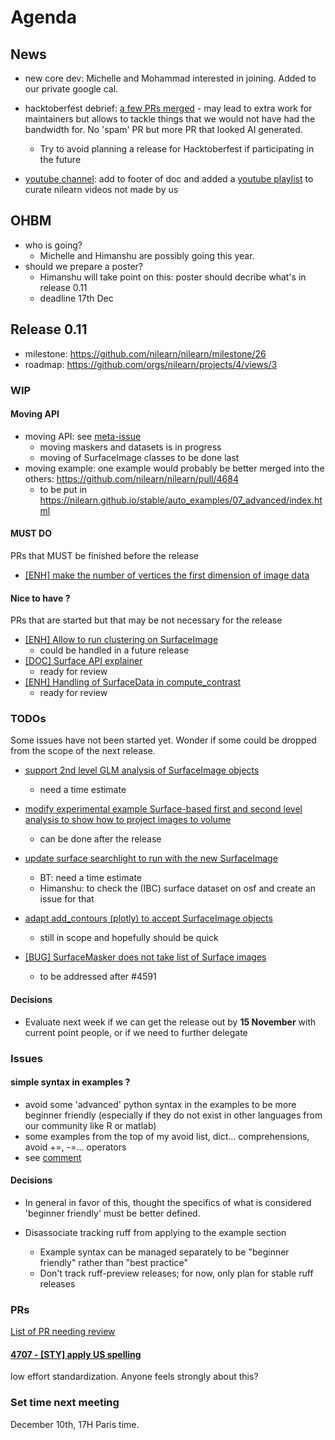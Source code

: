 # Agenda

## News

- new core dev: Michelle and Mohammad interested in joining. Added to our private google cal.

- hacktoberfest debrief: [a few PRs merged](https://github.com/nilearn/nilearn/pulls?q=is%3Apr+is%3Aclosed+label%3Ahacktoberfest-accepted) - may lead to extra work for maintainers but allows to tackle things that we would not have had the bandwidth for. No 'spam' PR but more PR that looked AI generated.
    - Try to avoid planning a release for Hacktoberfest if participating in the future

- [youtube channel](https://www.youtube.com/@nilearnevents5116/videos): add to footer of doc and added a [youtube playlist](https://m.youtube.com/playlist?list=PLrrL5W8SkvZU5IKgkrbL7SHDpiIiVybOR) to curate nilearn videos not made by us  

## OHBM

- who is going?
    - Michelle and Himanshu are possibly going this year.
- should we prepare a poster?
    - Himanshu will take point on this: poster should decribe what's in release 0.11
    - deadline 17th Dec

## Release 0.11

- milestone: https://github.com/nilearn/nilearn/milestone/26
- roadmap: https://github.com/orgs/nilearn/projects/4/views/3

### WIP

#### Moving API

- moving API: see [meta-issue](https://github.com/nilearn/nilearn/issues/4568)
  -  moving maskers and datasets is in progress
  -  moving of SurfaceImage classes to be done last
- moving example: one example would probably be better merged into the others: https://github.com/nilearn/nilearn/pull/4684 
    - to be put in https://nilearn.github.io/stable/auto_examples/07_advanced/index.html

#### MUST DO

PRs that MUST be finished before the release

- [[ENH] make the number of vertices the first dimension of image data](https://github.com/nilearn/nilearn/pull/4591)

#### Nice to have ?

PRs that are started but that may be not necessary for the release

- [[ENH] Allow to run clustering on SurfaceImage](https://github.com/nilearn/nilearn/pull/4577)
    - could be handled in a future release
- [[DOC] Surface API explainer](https://github.com/nilearn/nilearn/pull/4665)
    - ready for review
- [[ENH] Handling of SurfaceData in compute_contrast](https://github.com/nilearn/nilearn/pull/4610)
    - ready for review

### TODOs

Some issues have not been started yet.
Wonder if some could be dropped from the scope of the next release.

- [support 2nd level GLM analysis of SurfaceImage objects](https://github.com/nilearn/nilearn/issues/4617)
    - need a time estimate 

- [modify experimental example Surface-based first and second level analysis to show how to project images to volume](https://github.com/nilearn/nilearn/issues/4642)
    - can be done after the release

- [update surface searchlight to run with the new SurfaceImage](https://github.com/nilearn/nilearn/issues/4654)
    - BT:  need a time estimate
    - Himanshu: to check the (IBC) surface dataset on osf and create an issue for that

- [adapt add_contours (plotly) to accept SurfaceImage objects](https://github.com/nilearn/nilearn/issues/4691)
    - still in scope and hopefully should be quick

- [[BUG] SurfaceMasker does not take list of Surface images](https://github.com/nilearn/nilearn/issues/4592)
    - to be addressed after #4591

#### Decisions

- Evaluate next week if we can get the release out by **15 November** with current point people, or if we need to further delegate

### Issues

#### simple syntax in examples ?

- avoid some 'advanced' python syntax in the examples to be more beginner friendly (especially if they do not exist in other languages from our community like R or matlab)
- some examples from the top of my avoid list, dict... comprehensions, avoid +=, -=... operators
- see [comment](https://github.com/nilearn/nilearn/pull/4704#discussion_r1827463392)

#### Decisions

- In general in favor of this, thought the specifics of what is considered 'beginner friendly' must be better defined.

- Disassociate tracking ruff from applying to the example section
    - Example syntax can be managed separately to be "beginner friendly" rather than "best practice"
    - Don't track ruff-preview releases; for now, only plan for stable ruff releases

### PRs

[List of PR needing review](https://github.com/nilearn/nilearn/pulls?q=is%3Apr+is%3Aopen+label%3A%22Review+required%22)

#### [4707 - [STY] apply US spelling](https://github.com/nilearn/nilearn/pull/4707)

low effort standardization.
Anyone feels strongly about this?

### Set time next meeting

December 10th, 17H Paris time.
